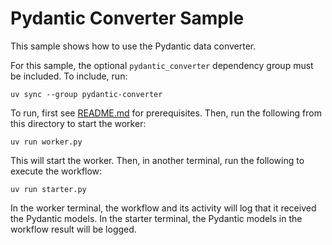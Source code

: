 # Pydantic Converter Sample

This sample shows how to use the Pydantic data converter.

For this sample, the optional `pydantic_converter` dependency group must be included. To include, run:

    uv sync --group pydantic-converter

To run, first see [README.md](../README.md) for prerequisites. Then, run the following from this directory to start the
worker:

    uv run worker.py

This will start the worker. Then, in another terminal, run the following to execute the workflow:

    uv run starter.py

In the worker terminal, the workflow and its activity will log that it received the Pydantic models. In the starter
terminal, the Pydantic models in the workflow result will be logged.

